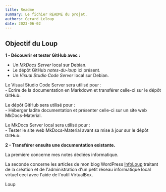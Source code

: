 ```yaml
---
title: Readme
summary: Le fichier README du projet.
authors: Gerard Leloup
date: 2023-06-02
---
```


## Objectif du Loup

**1 - Découvrir et tester GitHub avec :**

- Un *MkDocs Server* local sur Debian.  
- Le dépôt GitHub *notes-du-loup* ici présent.  
- Un *Visual Studio Code Server* local sur Debian.

Le Visual Studio Code Server sera utilisé pour :  
\- Ecrire de la documentation en Markdown et transférer celle-ci sur le dépôt GitHub.

Le dépôt GitHub sera utilisé pour :  
\- Héberger ladite documentation et présenter celle-ci sur un site web MkDocs-Material.

Le MkDocs Server local sera utilisé pour :  
\- Tester le site web MkDocs-Material avant sa mise à jour sur le dépôt GitHub.

**2 - Transférer ensuite une documentation existante.**

La première concerne mes notes dédiées informatique.

La seconde concerne les articles de mon blog WordPress [InfoLoup](https://infoloup.no-ip.org) traitant de la création et de l'administration d'un petit réseau informatique local virtuel ceci avec l'aide de l'outil VirtualBox.

Loup
